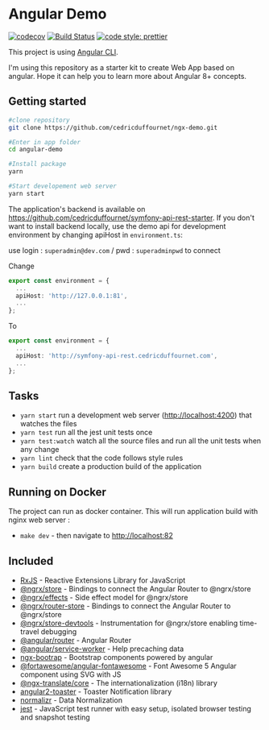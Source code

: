 # Angular Demo

[![codecov](https://codecov.io/gh/cedricduffournet/ngx-demo/branch/master/graph/badge.svg)](https://codecov.io/gh/cedricduffournet/ngx-demo)
[![Build Status](https://travis-ci.com/cedricduffournet/ngx-demo.svg?branch=master)](https://travis-ci.com/cedricduffournet/ngx-demo)
[![code style: prettier](https://img.shields.io/badge/code_style-prettier-ff69b4.svg?style=flat-square)](https://github.com/prettier/prettier)

This project is using [Angular CLI](https://github.com/angular/angular-cli).

I'm using this repository as a starter kit to create Web App based on angular. Hope it can help you to learn more about Angular 8+ concepts.

## Getting started

```sh
#clone repository
git clone https://github.com/cedricduffournet/ngx-demo.git

#Enter in app folder
cd angular-demo

#Install package
yarn

#Start developement web server
yarn start
```

The application's backend is available on <https://github.com/cedricduffournet/symfony-api-rest-starter>. If you don't want to install backend locally, use the demo api for development environment by changing apiHost in `environment.ts`:

use login : `superadmin@dev.com` / pwd : `superadminpwd` to connect

Change

```typescript
export const environment = {
  ...
  apiHost: 'http://127.0.0.1:81',
  ...
};
```

To

```typescript
export const environment = {
  ...
  apiHost: 'http://symfony-api-rest.cedricduffournet.com',
  ...
};
```

## Tasks

- `yarn start` run a development web server (<http://localhost:4200>) that watches the files
- `yarn test` run all the jest unit tests once
- `yarn test:watch`  watch all the source files and run all the unit tests when any change
- `yarn lint` check that the code follows style rules
- `yarn build` create a production build of the application

## Running on Docker

The project can run as docker container. This will run application build with nginx web server :

- `make dev` - then navigate to <http://localhost:82>

## Included

- [RxJS](https://github.com/ReactiveX/rxjs) - Reactive Extensions Library for JavaScript
- [@ngrx/store](https://ngrx.io/guide/store) - Bindings to connect the Angular Router to  @ngrx/store
- [@ngrx/effects](https://https://ngrx.io/guide/effects) - Side effect model for @ngrx/store
- [@ngrx/router-store](https://ngrx.io/guide/router-store) - Bindings to connect the Angular Router to  @ngrx/store
- [@ngrx/store-devtools](https://ngrx.io/guide/store-devtools) - Instrumentation for @ngrx/store enabling time-travel debugging
- [@angular/router](https://angular.io/guide/router) - Angular Router
- [@angular/service-worker](https://angular.io/guide/service-worker-intro) - Help precaching data
- [ngx-bootrap](https://valor-software.com/ngx-bootstrap) - Bootstrap components powered by angular
- [@fortawesome/angular-fontawesome](https://fontawesome.com/how-to-use/on-the-web/using-with/angular) - Font Awesome 5 Angular component using SVG with JS
- [@ngx-translate/core](https://github.com/ngx-translate/core) - The internationalization (i18n) library
- [angular2-toaster](https://github.com/Stabzs/Angular2-Toaster) - Toaster Notification library
- [normalizr](https://github.com/paularmstrong/normalizr) - Data Normalization
- [jest](https://jestjs.io/) - JavaScript test runner with easy setup, isolated browser testing and snapshot testing
